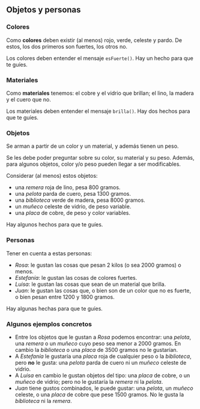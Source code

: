 ## Objetos y personas

### Colores
Como **colores** deben existir (al menos) rojo, verde, celeste y pardo. 
De estos, los dos primeros son fuertes, los otros no.

Los colores deben entender el mensaje `esFuerte()`. Hay un hecho para que te guíes.

### Materiales
Como **materiales** tenemos: el cobre y el vidrio que brillan; el lino, la madera y el cuero que no.

Los materiales deben entender el mensaje `brilla()`. Hay dos hechos para que te guíes.

### Objetos
Se arman a partir de un color y un material, y además tienen un peso.

Se les debe poder preguntar sobre su color, su material y su peso. Además, para algunos objetos, color y/o peso pueden llegar a ser modificables.

Considerar (al menos) estos objetos:

  - una _remera_ roja de lino, pesa 800 gramos.
  - una _pelota_ parda de cuero, pesa 1300 gramos.
  - una _biblioteca_ verde de madera, pesa 8000 gramos.
  - un _muñeco_ celeste de vidrio, de peso variable.
  - una _placa_ de cobre, de peso y color variables.

Hay algunos hechos para que te guíes.

### Personas

Tener en cuenta a estas personas:

- _Rosa_: le gustan las cosas que pesan 2 kilos (o sea 2000 gramos) o menos.
- _Estefanía_: le gustan las cosas de colores fuertes.
- _Luisa_: le gustan las cosas que sean de un material que brilla.
- _Juan_: le gustan las cosas que, o bien son de un color que no es fuerte, o bien pesan entre 1200 y 1800 gramos.

Hay algunas hechas para que te guíes.


### Algunos ejemplos concretos

- Entre los objetos que le gustan a _Rosa_ podemos encontrar: una _pelota_, una _remera_ o un _muñeco_ cuyo peso sea menor a 2000 gramos. En cambio la _biblioteca_ o una _placa_ de 3500 gramos no le gustarían.
- A _Estefanía_ le gustaría una _placa_ roja de cualquier peso o la _biblioteca_, pero **no** le gusta: una _pelota_ parda de cuero ni un _muñeco_ celeste de vidrio.
- A _Luisa_ en cambio le gustan objetos del tipo: una _placa_ de cobre, o un _muñeco_ de vidrio; pero no le gustaría la _remera_ ni la _pelota_.
- _Juan_ tiene gustos combinados, le puede gustar: una _pelota_, un _muñeco_ celeste, o una _placa_ de cobre que pese 1500 gramos. No le gusta la _biblioteca_ ni la _remera_.
